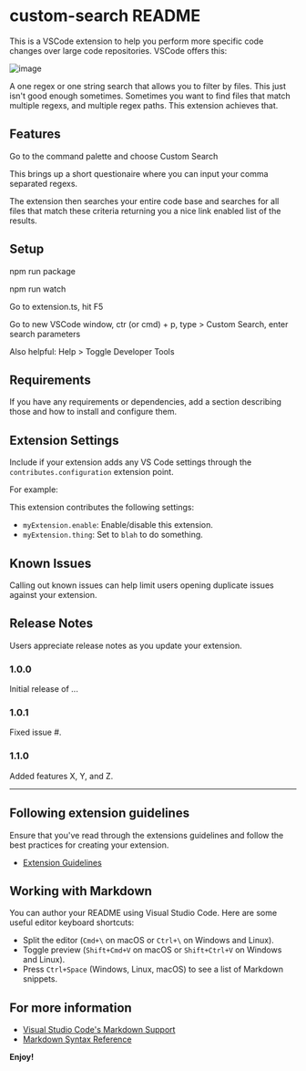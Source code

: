 # custom-search README

This is a VSCode extension to help you perform more specific code changes over large code repositories. VSCode offers this:

![image](https://github.com/zhiyi-zhang-duke/VSCodeCustomSearch/assets/68999131/e2c26f31-4f9a-4860-bec1-44bc4ee88d8d)

A one regex or one string search that allows you to filter by files. This just isn't good enough sometimes. 
Sometimes you want to find files that match multiple regexs, and multiple regex paths. This extension achieves that.

## Features

Go to the command palette and choose Custom Search

This brings up a short questionaire where you can input your comma separated regexs.

The extension then searches your entire code base and searches for all files that match these criteria returning you a nice link enabled list of the results.

## Setup

npm run package

npm run watch

Go to extension.ts, hit F5

Go to new VSCode window, ctr (or cmd) + p, type > Custom Search, enter search parameters

Also helpful:
Help > Toggle Developer Tools

## Requirements

If you have any requirements or dependencies, add a section describing those and how to install and configure them.

## Extension Settings

Include if your extension adds any VS Code settings through the `contributes.configuration` extension point.

For example:

This extension contributes the following settings:

* `myExtension.enable`: Enable/disable this extension.
* `myExtension.thing`: Set to `blah` to do something.

## Known Issues

Calling out known issues can help limit users opening duplicate issues against your extension.

## Release Notes

Users appreciate release notes as you update your extension.

### 1.0.0

Initial release of ...

### 1.0.1

Fixed issue #.

### 1.1.0

Added features X, Y, and Z.

---

## Following extension guidelines

Ensure that you've read through the extensions guidelines and follow the best practices for creating your extension.

* [Extension Guidelines](https://code.visualstudio.com/api/references/extension-guidelines)

## Working with Markdown

You can author your README using Visual Studio Code. Here are some useful editor keyboard shortcuts:

* Split the editor (`Cmd+\` on macOS or `Ctrl+\` on Windows and Linux).
* Toggle preview (`Shift+Cmd+V` on macOS or `Shift+Ctrl+V` on Windows and Linux).
* Press `Ctrl+Space` (Windows, Linux, macOS) to see a list of Markdown snippets.

## For more information

* [Visual Studio Code's Markdown Support](http://code.visualstudio.com/docs/languages/markdown)
* [Markdown Syntax Reference](https://help.github.com/articles/markdown-basics/)

**Enjoy!**
